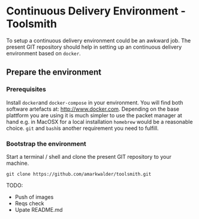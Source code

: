 # Continuous Delivery Environment - Toolsmith
To setup a continuous delivery environment could be an awkward job. The present GIT repository should help in setting up an continuous delivery environment based on ``docker``.

## Prepare the environment

### Prerequisites
Install ```docker```and ```docker-compose``` in your environment. You will find both software artefacts at: http://www.docker.com. Depending on the base plattform you are using it is much simpler to use the packet manager at hand e.g. in MacOSX for a local installation ```homebrew``` would be a reasonable choice. ```git``` and ```bash```is another requirement you need to fulfill.

### Bootstrap the environment
Start a terminal / shell and clone the present GIT repository to your machine.

```
git clone https://github.com/amarkwalder/toolsmith.git
```


TODO:
- Push of images
- Reqs check
- Upate README.md
